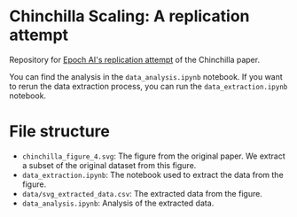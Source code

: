 # Chinchilla Scaling: A replication attempt

Repository for [Epoch AI's replication attempt](https://epochai.org/blog/chinchilla-scaling-a-replication-attempt) of the Chinchilla paper.

You can find the analysis in the `data_analysis.ipynb` notebook. If you want to rerun the data extraction process, you can run the `data_extraction.ipynb` notebook.

# File structure

  * `chinchilla_figure_4.svg`: The figure from the original paper. We extract a subset of the original dataset from this figure.
  * `data_extraction.ipynb`: The notebook used to extract the data from the figure.
  * `data/svg_extracted_data.csv`: The extracted data from the figure.
  * `data_analysis.ipynb`: Analysis of the extracted data.
